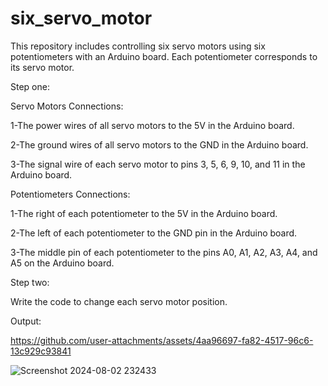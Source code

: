 # six_servo_motor

This repository includes controlling six servo motors using six potentiometers with an Arduino board. Each potentiometer corresponds to its servo motor.


Step one:


Servo Motors Connections:

1-The power wires of all servo motors to the 5V in the Arduino board. 

2-The ground wires of all servo motors to the GND in the Arduino board. 

3-The signal wire of each servo motor to pins 3, 5, 6, 9, 10, and 11 in the Arduino board. 


Potentiometers Connections:

1-The right of each potentiometer to the 5V in the Arduino board. 

2-The left of each potentiometer to the GND pin in the Arduino board. 

3-The middle pin of each potentiometer to the pins A0, A1, A2, A3, A4, and A5 on the Arduino board. 


Step two:

Write the code to change each servo motor position.

Output:



https://github.com/user-attachments/assets/4aa96697-fa82-4517-96c6-13c929c93841


![Screenshot 2024-08-02 232433](https://github.com/user-attachments/assets/06d9ce1e-317c-4075-a191-3fa0e10db5a3)


